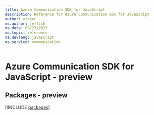 ```yaml
---
title: Azure Communication SDK for JavaScript
description: Reference for Azure Communication SDK for JavaScript
author: xirzec
ms.author: jeffish
ms.data: 09/27/2023
ms.topic: reference
ms.devlang: javascript
ms.service: communication
---
```

# Azure Communication SDK for JavaScript - preview
## Packages - preview
[!INCLUDE [packages](communication-index.md)]